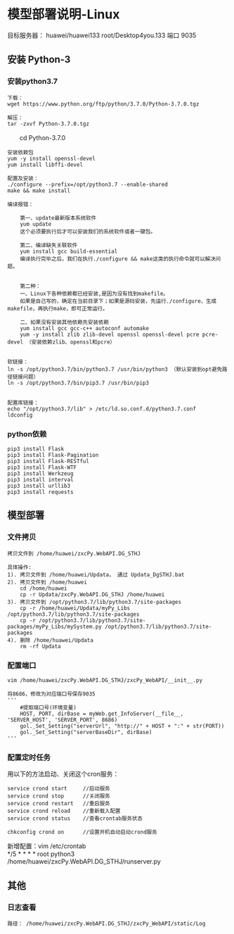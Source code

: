 # 模型部署说明-Linux

目标服务器：
	huawei/huawei133  root/Desktop4you.133  端口 9035

## 安装 Python-3

### 安装python3.7

	下载：
	wget https://www.python.org/ftp/python/3.7.0/Python-3.7.0.tgz

	解压：
	tar -zxvf Python-3.7.0.tgz
　　cd Python-3.7.0

	安装依赖包
	yum -y install openssl-devel
	yum install libffi-devel 

	配置及安装：
	./configure --prefix=/opt/python3.7 --enable-shared	
	make && make install
	
	编译报错：
	
		第一、update最新版本系统软件
		yum update
		这个必须要执行后才可以安装我们的系统软件或者一键包。
		
		第二、编译缺失关联软件
		yum install gcc build-essential
		编译执行完毕之后，我们在执行./configure && make这类的执行命令就可以解决问题。


		第二种：
		一、Linux下各种依赖都已经安装,是因为没有找到makefile。
		如果是自己写的，确定在当前目录下；如果是源码安装，先运行./configure，生成makefile，再执行make，即可正常运行。

		二、如果没有安装其他依赖先安装依赖
		yum install gcc gcc-c++ autoconf automake
		yum -y install zlib zlib-devel openssl openssl-devel pcre pcre-devel （安装依赖zlib、openssl和pcre）
		
	
	软链接：
	ln -s /opt/python3.7/bin/python3.7 /usr/bin/python3	（默认安装到opt避免路径链接问题） 
	ln -s /opt/python3.7/bin/pip3.7 /usr/bin/pip3

	
	配置库链接：
	echo "/opt/python3.7/lib" > /etc/ld.so.conf.d/python3.7.conf
	ldconfig 
	

### python依赖

	pip3 install Flask
	pip3 install Flask-Pagination
	pip3 install Flask-RESTful
	pip3 install Flask-WTF
	pip3 install Werkzeug
	pip3 install interval
	pip3 install urllib3
	pip3 install requests


## 模型部署

### 文件拷贝
	
	拷贝文件到 /home/huawei/zxcPy.WebAPI.DG_STHJ
	
	具体操作: 
	1). 拷贝文件到 /home/huawei/Updata， 通过 Updata_DgSTHJ.bat
	2). 拷贝文件到 /home/huawei	
		cd /home/huawei
		cp -r Updata/zxcPy.WebAPI.DG_STHJ /home/huawei
	3). 拷贝文件到 /opt/python3.7/lib/python3.7/site-packages	
		cp -r /home/huawei/Updata/myPy_Libs /opt/python3.7/lib/python3.7/site-packages
		cp -r /opt/python3.7/lib/python3.7/site-packages/myPy_Libs/mySystem.py /opt/python3.7/lib/python3.7/site-packages
	4). 删除 /home/huawei/Updata	
		rm -rf Updata

### 配置端口

	vim /home/huawei/zxcPy.WebAPI.DG_STHJ/zxcPy_WebAPI/__init__.py
	
	将8686，修改为对应端口号保存9035
	'''
		#提取端口号(环境变量)
		HOST, PORT, dirBase = myWeb.get_InfoServer(__file__, 'SERVER_HOST', 'SERVER_PORT', 8686)  
		gol._Set_Setting("serverUrl", "http://" + HOST + ":" + str(PORT))
		gol._Set_Setting("serverBaseDir", dirBase)
	'''


### 配置定时任务 

用以下的方法启动、关闭这个cron服务： 

	service crond start		//启动服务 
	service crond stop		//关闭服务 
	service crond restart	//重启服务 
	service crond reload	//重新载入配置
	service crond status    //查看crontab服务状态

	chkconfig crond on 		//设置开机自动启动crond服务
 
 
 新增配置：vim /etc/crontab	
	*/5 * * * * root python3 /home/huawei/zxcPy.WebAPI.DG_STHJ/runserver.py
	
## 其他

### 日志查看

	路径： /home/huawei/zxcPy.WebAPI.DG_STHJ/zxcPy_WebAPI/static/Log
	

